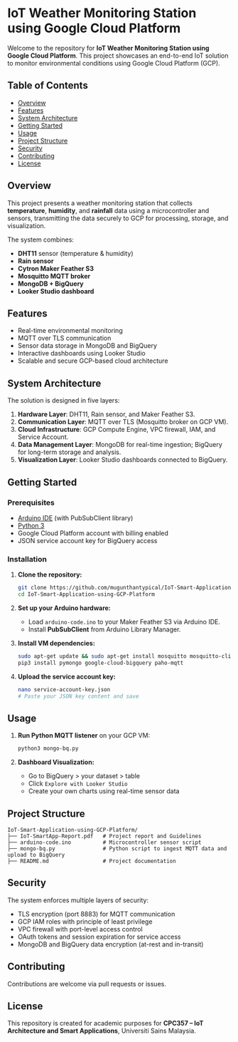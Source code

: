# IoT Weather Monitoring Station using Google Cloud Platform

Welcome to the repository for **IoT Weather Monitoring Station using Google Cloud Platform**. This project showcases an end-to-end IoT solution to monitor environmental conditions using Google Cloud Platform (GCP).

## Table of Contents

* [Overview](#overview)
* [Features](#features)
* [System Architecture](#system-architecture)
* [Getting Started](#getting-started)
* [Usage](#usage)
* [Project Structure](#project-structure)
* [Security](#security)
* [Contributing](#contributing)
* [License](#license)

## Overview

This project presents a weather monitoring station that collects **temperature**, **humidity**, and **rainfall** data using a microcontroller and sensors, transmitting the data securely to GCP for processing, storage, and visualization.

The system combines:

* **DHT11** sensor (temperature & humidity)
* **Rain sensor**
* **Cytron Maker Feather S3**
* **Mosquitto MQTT broker**
* **MongoDB + BigQuery**
* **Looker Studio dashboard**

## Features

* Real-time environmental monitoring
* MQTT over TLS communication
* Sensor data storage in MongoDB and BigQuery
* Interactive dashboards using Looker Studio
* Scalable and secure GCP-based cloud architecture

## System Architecture

The solution is designed in five layers:

1. **Hardware Layer**: DHT11, Rain sensor, and Maker Feather S3.
2. **Communication Layer**: MQTT over TLS (Mosquitto broker on GCP VM).
3. **Cloud Infrastructure**: GCP Compute Engine, VPC firewall, IAM, and Service Account.
4. **Data Management Layer**: MongoDB for real-time ingestion; BigQuery for long-term storage and analysis.
5. **Visualization Layer**: Looker Studio dashboards connected to BigQuery.

## Getting Started

### Prerequisites

* [Arduino IDE](https://www.arduino.cc/en/software) (with PubSubClient library)
* [Python 3](https://www.python.org/)
* Google Cloud Platform account with billing enabled
* JSON service account key for BigQuery access

### Installation

1. **Clone the repository:**

   ```bash
   git clone https://github.com/mugunthantypical/IoT-Smart-Application-using-GCP-Platform.git
   cd IoT-Smart-Application-using-GCP-Platform
   ```

2. **Set up your Arduino hardware:**

   * Load `arduino-code.ino` to your Maker Feather S3 via Arduino IDE.
   * Install **PubSubClient** from Arduino Library Manager.

3. **Install VM dependencies:**

   ```bash
   sudo apt-get update && sudo apt-get install mosquitto mosquitto-clients mongodb python3-pip
   pip3 install pymongo google-cloud-bigquery paho-mqtt
   ```

4. **Upload the service account key:**

   ```bash
   nano service-account-key.json
   # Paste your JSON key content and save
   ```

## Usage

1. **Run Python MQTT listener** on your GCP VM:

   ```bash
   python3 mongo-bq.py
   ```

2. **Dashboard Visualization:**

   * Go to BigQuery > your dataset > table
   * Click `Explore with Looker Studio`
   * Create your own charts using real-time sensor data

## Project Structure

```
IoT-Smart-Application-using-GCP-Platform/
├── IoT-SmartApp-Report.pdf   # Project report and Guidelines
├── arduino-code.ino          # Microcontroller sensor script
├── mongo-bq.py               # Python script to ingest MQTT data and upload to BigQuery
├── README.md                 # Project documentation
```

## Security

The system enforces multiple layers of security:

* TLS encryption (port 8883) for MQTT communication
* GCP IAM roles with principle of least privilege
* VPC firewall with port-level access control
* OAuth tokens and session expiration for service access
* MongoDB and BigQuery data encryption (at-rest and in-transit)

## Contributing

Contributions are welcome via pull requests or issues.

## License

This repository is created for academic purposes for **CPC357 – IoT Architecture and Smart Applications**, Universiti Sains Malaysia.
